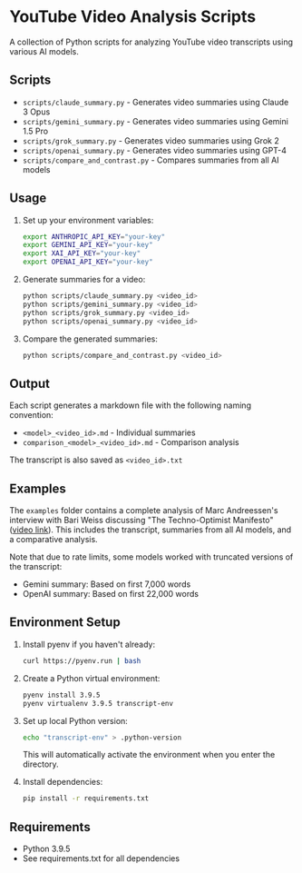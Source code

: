 # YouTube Video Analysis Scripts

A collection of Python scripts for analyzing YouTube video transcripts using various AI models.

## Scripts

- `scripts/claude_summary.py` - Generates video summaries using Claude 3 Opus
- `scripts/gemini_summary.py` - Generates video summaries using Gemini 1.5 Pro
- `scripts/grok_summary.py` - Generates video summaries using Grok 2
- `scripts/openai_summary.py` - Generates video summaries using GPT-4
- `scripts/compare_and_contrast.py` - Compares summaries from all AI models

## Usage

1. Set up your environment variables:
   ```bash
   export ANTHROPIC_API_KEY="your-key"
   export GEMINI_API_KEY="your-key"
   export XAI_API_KEY="your-key"
   export OPENAI_API_KEY="your-key"
   ```

2. Generate summaries for a video:
   ```bash
   python scripts/claude_summary.py <video_id>
   python scripts/gemini_summary.py <video_id>
   python scripts/grok_summary.py <video_id>
   python scripts/openai_summary.py <video_id>
   ```

3. Compare the generated summaries:
   ```bash
   python scripts/compare_and_contrast.py <video_id>
   ```

## Output

Each script generates a markdown file with the following naming convention:
- `<model>_<video_id>.md` - Individual summaries
- `comparison_<model>_<video_id>.md` - Comparison analysis

The transcript is also saved as `<video_id>.txt`

## Examples

The `examples` folder contains a complete analysis of Marc Andreessen's interview with Bari Weiss discussing "The Techno-Optimist Manifesto" ([video link](https://www.youtube.com/watch?v=sgTeZXw-ytQ)). This includes the transcript, summaries from all AI models, and a comparative analysis.

Note that due to rate limits, some models worked with truncated versions of the transcript:
- Gemini summary: Based on first 7,000 words
- OpenAI summary: Based on first 22,000 words

## Environment Setup

1. Install pyenv if you haven't already:
   ```bash
   curl https://pyenv.run | bash
   ```

2. Create a Python virtual environment:
   ```bash
   pyenv install 3.9.5
   pyenv virtualenv 3.9.5 transcript-env
   ```

3. Set up local Python version:
   ```bash
   echo "transcript-env" > .python-version
   ```
   This will automatically activate the environment when you enter the directory.

4. Install dependencies:
   ```bash
   pip install -r requirements.txt
   ```

## Requirements

- Python 3.9.5
- See requirements.txt for all dependencies
